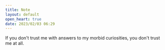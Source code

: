 ```yaml
---
title: Note
layout: default
open_heart: true
date: 2023/02/03 06:29
---
```


If you don't trust me with answers to my morbid curiosities, you don't trust me at all.
